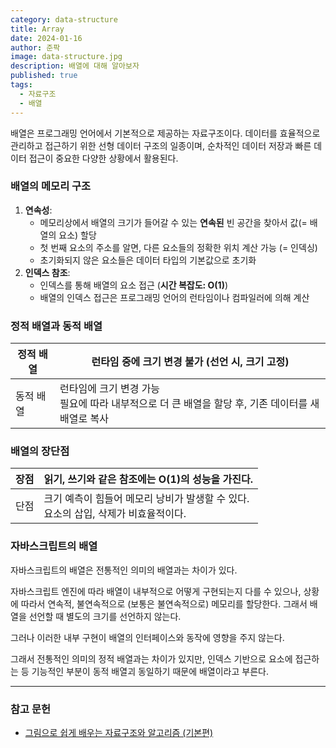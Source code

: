 ```yaml
---
category: data-structure
title: Array
date: 2024-01-16
author: 준팍
image: data-structure.jpg
description: 배열에 대해 알아보자
published: true
tags:
  - 자료구조
  - 배열
---
```

배열은 프로그래밍 언어에서 기본적으로 제공하는 자료구조이다.
데이터를 효율적으로 관리하고 접근하기 위한 선형 데이터 구조의 일종이며,
순차적인 데이터 저장과 빠른 데이터 접근이 중요한 다양한 상황에서 활용된다.

### 배열의 메모리 구조

1. **연속성**:
    - 메모리상에서 배열의 크기가 들어갈 수 있는 **연속된** 빈 공간을 찾아서 값(= 배열의 요소) 할당 
    - 첫 번째 요소의 주소를 알면, 다른 요소들의 정확한 위치 계산 가능 (= 인덱싱)
    - 초기화되지 않은 요소들은 데이터 타입의 기본값으로 초기화
2. **인덱스 참조**:
    - 인덱스를 통해 배열의 요소 접근 (**시간 복잡도: O(1)**)
    - 배열의 인덱스 접근은 프로그래밍 언어의 런타임이나 컴파일러에 의해 계산

### 정적 배열과 동적 배열
| 정적 배열 | 런타임 중에 크기 변경 불가  (선언 시, 크기 고정) |
| --- | --- |
| 동적 배열 | 런타임에 크기 변경 가능<br>필요에 따라 내부적으로 더 큰 배열을 할당 후, 기존 데이터를 새 배열로 복사 |

### 배열의 장단점
| 장점 | 읽기, 쓰기와 같은 참조에는 O(1)의 성능을 가진다. |
| --- | --- |
| 단점 | 크기 예측이 힘들어 메모리 낭비가 발생할 수 있다.<br>요소의 삽입, 삭제가 비효율적이다. |

### 자바스크립트의 배열

자바스크립트의 배열은 전통적인 의미의 배열과는 차이가 있다.

자바스크립트 엔진에 따라 배열이 내부적으로 어떻게 구현되는지 다를 수 있으나,
상황에 따라서 연속적, 불연속적으로 (보통은 불연속적으로) 메모리를 할당한다.
그래서 배열을 선언할 때 별도의 크기를 선언하지 않는다.

그러나 이러한 내부 구현이 배열의 인터페이스와 동작에 영향을 주지 않는다.

그래서 전통적인 의미의 정적 배열과는 차이가 있지만, 
인덱스 기반으로 요소에 접근하는 등 기능적인 부분이 
동적 배열괴 동일하기 때문에 배열이라고 부른다.


---

### 참고 문헌

- [그림으로 쉽게 배우는 자료구조와 알고리즘 (기본편)](https://www.inflearn.com/course/%EC%9E%90%EB%A3%8C%EA%B5%AC%EC%A1%B0-%EC%95%8C%EA%B3%A0%EB%A6%AC%EC%A6%98-%EA%B8%B0%EB%B3%B8/dashboard)
